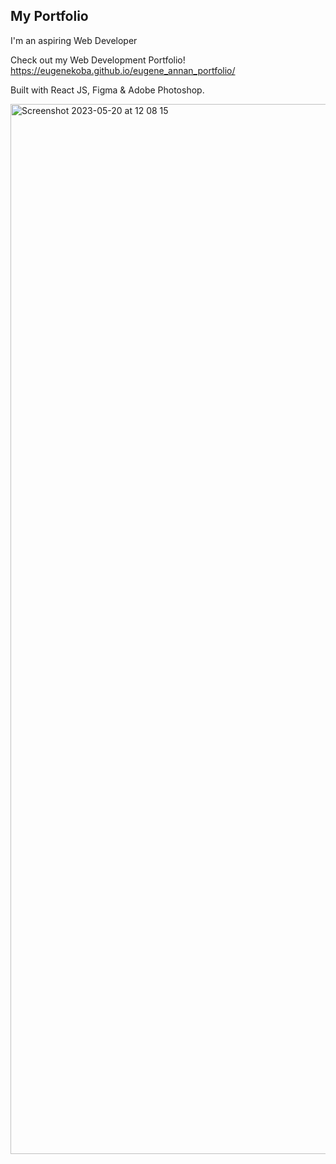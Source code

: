 ## My Portfolio

I'm an aspiring Web Developer

Check out my Web Development Portfolio! https://eugenekoba.github.io/eugene_annan_portfolio/

Built with React JS, Figma & Adobe Photoshop.

<img width="1680" alt="Screenshot 2023-05-20 at 12 08 15" src="https://github.com/EugeneKoba/eugene_annan_portfolio/assets/120111293/46bc46f0-cffa-4fbd-a9c6-ae3e5ba9f289">
